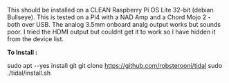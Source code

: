 
This should be installed on a CLEAN Raspberry Pi OS Lite 32-bit (debian Bullseye).  This is tested on a Pi4 with a NAD Amp and a Chord Mojo 2 - both over USB.  The analog 3.5mm onboard analg output works but sounds poor.   I tried the HDMI output but couldnt get it to work so I have hidden it from the device list.  


**To Install :**

sudo apt --yes install git
git clone https://github.com/robsterooni/tidal
sudo ./tidal/install.sh
